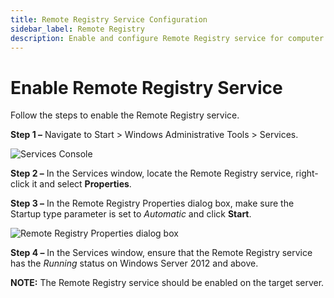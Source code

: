 ```yaml
---
title: Remote Registry Service Configuration
sidebar_label: Remote Registry
description: Enable and configure Remote Registry service for computer monitoring and remote access to registry data.
---
```


# Enable Remote Registry Service

Follow the steps to enable the Remote Registry service.

**Step 1 –** Navigate to Start > Windows Administrative Tools > Services.

![Services Console](/img/product_docs/1secure/configuration/computer/manualconfig_genevents_remoteregistry2016.webp)

**Step 2 –** In the Services window, locate the Remote Registry service, right-click it and select
**Properties**.

**Step 3 –** In the Remote Registry Properties dialog box, make sure the Startup type parameter is
set to _Automatic_ and click **Start**.

![Remote Registry Properties dialog box](/img/product_docs/1secure/configuration/computer/manualconfig_genevents_remoteregistry_start2016.webp)

**Step 4 –** In the Services window, ensure that the Remote Registry service has the _Running_
status on Windows Server 2012 and above.

**NOTE:** The Remote Registry service should be enabled on the target server.
